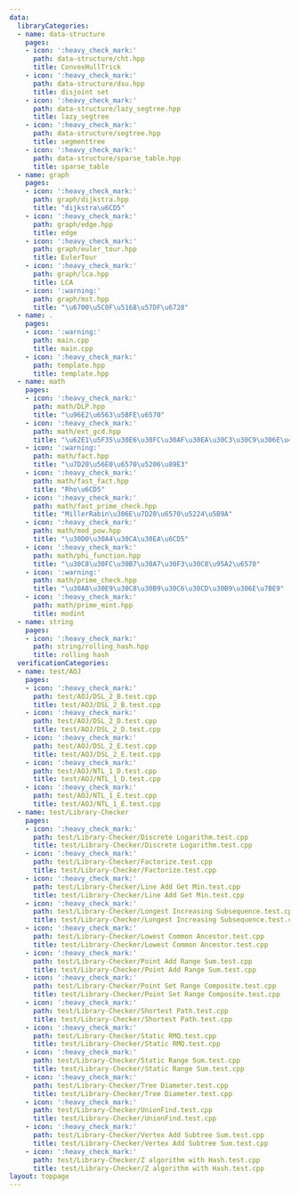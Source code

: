 ```yaml
---
data:
  libraryCategories:
  - name: data-structure
    pages:
    - icon: ':heavy_check_mark:'
      path: data-structure/cht.hpp
      title: ConvexHullTrick
    - icon: ':heavy_check_mark:'
      path: data-structure/dsu.hpp
      title: disjoint set
    - icon: ':heavy_check_mark:'
      path: data-structure/lazy_segtree.hpp
      title: lazy_segtree
    - icon: ':heavy_check_mark:'
      path: data-structure/segtree.hpp
      title: segmenttree
    - icon: ':heavy_check_mark:'
      path: data-structure/sparse_table.hpp
      title: sparse_table
  - name: graph
    pages:
    - icon: ':heavy_check_mark:'
      path: graph/dijkstra.hpp
      title: "dijkstra\u6CD5"
    - icon: ':heavy_check_mark:'
      path: graph/edge.hpp
      title: edge
    - icon: ':heavy_check_mark:'
      path: graph/euler_tour.hpp
      title: EulerTour
    - icon: ':heavy_check_mark:'
      path: graph/lca.hpp
      title: LCA
    - icon: ':warning:'
      path: graph/mst.hpp
      title: "\u6700\u5C0F\u5168\u57DF\u6728"
  - name: .
    pages:
    - icon: ':warning:'
      path: main.cpp
      title: main.cpp
    - icon: ':heavy_check_mark:'
      path: template.hpp
      title: template.hpp
  - name: math
    pages:
    - icon: ':heavy_check_mark:'
      path: math/DLP.hpp
      title: "\u96E2\u6563\u5BFE\u6570"
    - icon: ':heavy_check_mark:'
      path: math/ext_gcd.hpp
      title: "\u62E1\u5F35\u30E6\u30FC\u30AF\u30EA\u30C3\u30C9\u306E\u4E92\u9664\u6CD5"
    - icon: ':warning:'
      path: math/fact.hpp
      title: "\u7D20\u56E0\u6570\u5206\u89E3"
    - icon: ':heavy_check_mark:'
      path: math/fast_fact.hpp
      title: "Rho\u6CD5"
    - icon: ':heavy_check_mark:'
      path: math/fast_prime_check.hpp
      title: "MillerRabin\u306E\u7D20\u6570\u5224\u5B9A"
    - icon: ':heavy_check_mark:'
      path: math/mod_pow.hpp
      title: "\u30D0\u30A4\u30CA\u30EA\u6CD5"
    - icon: ':heavy_check_mark:'
      path: math/phi_function.hpp
      title: "\u30C8\u30FC\u30B7\u30A7\u30F3\u30C8\u95A2\u6570"
    - icon: ':warning:'
      path: math/prime_check.hpp
      title: "\u30A8\u30E9\u30C8\u30B9\u30C6\u30CD\u30B9\u306E\u7BE9"
    - icon: ':heavy_check_mark:'
      path: math/prime_mint.hpp
      title: modint
  - name: string
    pages:
    - icon: ':heavy_check_mark:'
      path: string/rolling_hash.hpp
      title: rolling hash
  verificationCategories:
  - name: test/AOJ
    pages:
    - icon: ':heavy_check_mark:'
      path: test/AOJ/DSL_2_B.test.cpp
      title: test/AOJ/DSL_2_B.test.cpp
    - icon: ':heavy_check_mark:'
      path: test/AOJ/DSL_2_D.test.cpp
      title: test/AOJ/DSL_2_D.test.cpp
    - icon: ':heavy_check_mark:'
      path: test/AOJ/DSL_2_E.test.cpp
      title: test/AOJ/DSL_2_E.test.cpp
    - icon: ':heavy_check_mark:'
      path: test/AOJ/NTL_1_D.test.cpp
      title: test/AOJ/NTL_1_D.test.cpp
    - icon: ':heavy_check_mark:'
      path: test/AOJ/NTL_1_E.test.cpp
      title: test/AOJ/NTL_1_E.test.cpp
  - name: test/Library-Checker
    pages:
    - icon: ':heavy_check_mark:'
      path: test/Library-Checker/Discrete Logarithm.test.cpp
      title: test/Library-Checker/Discrete Logarithm.test.cpp
    - icon: ':heavy_check_mark:'
      path: test/Library-Checker/Factorize.test.cpp
      title: test/Library-Checker/Factorize.test.cpp
    - icon: ':heavy_check_mark:'
      path: test/Library-Checker/Line Add Get Min.test.cpp
      title: test/Library-Checker/Line Add Get Min.test.cpp
    - icon: ':heavy_check_mark:'
      path: test/Library-Checker/Longest Increasing Subsequence.test.cpp
      title: test/Library-Checker/Longest Increasing Subsequence.test.cpp
    - icon: ':heavy_check_mark:'
      path: test/Library-Checker/Lowest Common Ancestor.test.cpp
      title: test/Library-Checker/Lowest Common Ancestor.test.cpp
    - icon: ':heavy_check_mark:'
      path: test/Library-Checker/Point Add Range Sum.test.cpp
      title: test/Library-Checker/Point Add Range Sum.test.cpp
    - icon: ':heavy_check_mark:'
      path: test/Library-Checker/Point Set Range Composite.test.cpp
      title: test/Library-Checker/Point Set Range Composite.test.cpp
    - icon: ':heavy_check_mark:'
      path: test/Library-Checker/Shortest Path.test.cpp
      title: test/Library-Checker/Shortest Path.test.cpp
    - icon: ':heavy_check_mark:'
      path: test/Library-Checker/Static RMQ.test.cpp
      title: test/Library-Checker/Static RMQ.test.cpp
    - icon: ':heavy_check_mark:'
      path: test/Library-Checker/Static Range Sum.test.cpp
      title: test/Library-Checker/Static Range Sum.test.cpp
    - icon: ':heavy_check_mark:'
      path: test/Library-Checker/Tree Diameter.test.cpp
      title: test/Library-Checker/Tree Diameter.test.cpp
    - icon: ':heavy_check_mark:'
      path: test/Library-Checker/UnionFind.test.cpp
      title: test/Library-Checker/UnionFind.test.cpp
    - icon: ':heavy_check_mark:'
      path: test/Library-Checker/Vertex Add Subtree Sum.test.cpp
      title: test/Library-Checker/Vertex Add Subtree Sum.test.cpp
    - icon: ':heavy_check_mark:'
      path: test/Library-Checker/Z algorithm with Hash.test.cpp
      title: test/Library-Checker/Z algorithm with Hash.test.cpp
layout: toppage
---
```

